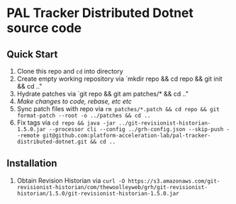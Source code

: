 # PAL Tracker Distributed Dotnet source code

## Quick Start

1. Clone this repo and `cd` into directory
1. Create empty working repository via `mkdir repo && cd repo && git init && cd .."
1. Hydrate patches via `git repo && git am patches/* && cd .."
1. *Make changes to code, rebase, etc etc*
1. Sync patch files with repo via `rm patches/*.patch && cd repo && git format-patch --root -o ../patches && cd ..`
1. Fix tags via `cd repo && java -jar ../git-revisionist-historian-1.5.0.jar --processor cli --config ../grh-config.json --skip-push --remote git@github.com:platform-acceleration-lab/pal-tracker-distributed-dotnet.git && cd ..`

## Installation

1. Obtain Revision Historian via `curl -O https://s3.amazonaws.com/git-revisionist-historian/com/thewoolleyweb/grh/git-revisionist-historian/1.5.0/git-revisionist-historian-1.5.0.jar`


